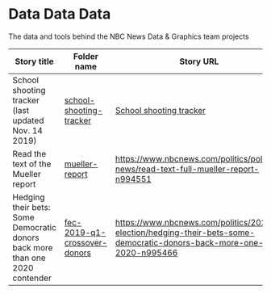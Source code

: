 # Data Data Data
The data and tools behind the NBC News Data &amp; Graphics team projects

Story title | Folder name | Story URL
--- | --- | ---
School shooting tracker (last updated Nov. 14 2019) | [school-shooting-tracker](school-shooting-tracker) | [School shooting tracker](https://www.nbcnews.com/news/us-news/school-shooting-tracker-n969951)
Read the text of the Mueller report | [mueller-report](mueller-report) | https://www.nbcnews.com/politics/politics-news/read-text-full-mueller-report-n994551
Hedging their bets: Some Democratic donors back more than one 2020 contender| [fec-2019-q1-crossover-donors](fec-2019-q1-crossover-donors) | https://www.nbcnews.com/politics/2020-election/hedging-their-bets-some-democratic-donors-back-more-one-2020-n995466

